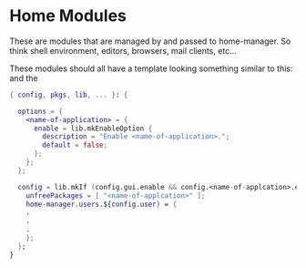 # Home Modules
These are modules that are managed by and passed to home-manager. So think shell environment, editors, 
browsers, mail clients, etc...

These modules should all have a template looking something similar to this:
and the 
```nix
{ config, pkgs, lib, ... }: {

  options = {
    <name-of-application> = {
      enable = lib.mkEnableOption {
        description = "Enable <name-of-application>.";
        default = false;
      };
    };
  };

  config = lib.mkIf (config.gui.enable && config.<name-of-applcation>.enable) {
    unfreePackages = [ "<name-of-applcation>" ];
    home-manager.users.${config.user} = {
    .
    .
    .
    };
  };
}
```
